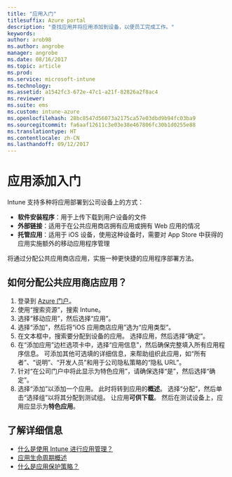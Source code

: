 ```yaml
---
title: "应用入门"
titlesuffix: Azure portal
description: "查找应用并将应用添加到设备，以便员工完成工作。"
keywords: 
author: arob98
ms.author: angrobe
manager: angrobe
ms.date: 08/16/2017
ms.topic: article
ms.prod: 
ms.service: microsoft-intune
ms.technology: 
ms.assetid: a1542fc3-672e-47c1-a21f-82826a2f8ac4
ms.reviewer: 
ms.suite: ems
ms.custom: intune-azure
ms.openlocfilehash: 28bc8547d56073a2175ca57e03dbd9b94fc03ba9
ms.sourcegitcommit: fa6aaf12611c3e03e38e467806fc30b1d0255e88
ms.translationtype: HT
ms.contentlocale: zh-CN
ms.lasthandoff: 09/12/2017
---
```

# <a name="get-started-with-adding-apps"></a>应用添加入门

Intune 支持多种将应用部署到公司设备上的方式：

* **软件安装程序**：用于上传下载到用户设备的文件
* __外部链接__：适用于在公共应用商店拥有应用或拥有 Web 应用的情况
* **托管应用**：适用于 iOS 设备，使用这种设备时，需要对 App Store 中获得的应用实施额外的移动应用程序管理

将通过分配公共应用商店应用，实施一种更快捷的应用程序部署方法。

## <a name="how-do-i-assign-a-public-store-app"></a>如何分配公共应用商店应用？

1. 登录到 [Azure 门户](https://portal.azure.com)。
2. 使用“搜索资源”，搜索 Intune。
3. 选择“移动应用”，然后选择“应用”。
4. 选择“添加”，然后将“iOS 应用商店应用”选为“应用类型”。
5. 在文本框中，搜索要分配到设备的应用。 选择应用，然后选择“确定”。
6. 在“添加应用”边栏选项卡中，选择“应用信息”，然后确保完整填入所有应用程序信息。 可添加其他可选填的详细信息，来帮助组织此应用，如“所有者”、“说明”、“开发人员”和用于公司隐私策略的“隐私 URL”。
7. 针对“在公司门户中将此显示为特色应用”，请确保选择“是”，然后选择“确定”。
8. 选择“添加”以添加一个应用。 此时将转到应用的**概述**。 选择“分配”，然后单击“选择组”以将其分配到测试组。 让应用**可供下载**。 然后在测试设备上，应用应显示为**特色应用**。

## <a name="learn-more"></a>了解详细信息

* [什么是使用 Intune 进行应用管理？](app-management.md)
* [应用生命周期概述](app-lifecycle.md)
* [什么是应用保护策略？](app-protection-policy.md)
